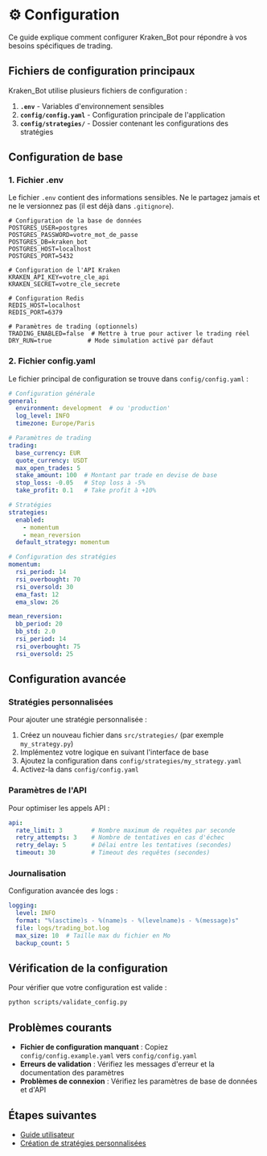 # ⚙️ Configuration

Ce guide explique comment configurer Kraken_Bot pour répondre à vos besoins spécifiques de trading.

## Fichiers de configuration principaux

Kraken_Bot utilise plusieurs fichiers de configuration :

1. **`.env`** - Variables d'environnement sensibles
2. **`config/config.yaml`** - Configuration principale de l'application
3. **`config/strategies/`** - Dossier contenant les configurations des stratégies

## Configuration de base

### 1. Fichier .env

Le fichier `.env` contient des informations sensibles. Ne le partagez jamais et ne le versionnez pas (il est déjà dans `.gitignore`).

```env
# Configuration de la base de données
POSTGRES_USER=postgres
POSTGRES_PASSWORD=votre_mot_de_passe
POSTGRES_DB=kraken_bot
POSTGRES_HOST=localhost
POSTGRES_PORT=5432

# Configuration de l'API Kraken
KRAKEN_API_KEY=votre_cle_api
KRAKEN_SECRET=votre_cle_secrete

# Configuration Redis
REDIS_HOST=localhost
REDIS_PORT=6379

# Paramètres de trading (optionnels)
TRADING_ENABLED=false  # Mettre à true pour activer le trading réel
DRY_RUN=true          # Mode simulation activé par défaut
```

### 2. Fichier config.yaml

Le fichier principal de configuration se trouve dans `config/config.yaml` :

```yaml
# Configuration générale
general:
  environment: development  # ou 'production'
  log_level: INFO
  timezone: Europe/Paris

# Paramètres de trading
trading:
  base_currency: EUR
  quote_currency: USDT
  max_open_trades: 5
  stake_amount: 100  # Montant par trade en devise de base
  stop_loss: -0.05   # Stop loss à -5%
  take_profit: 0.1   # Take profit à +10%

# Stratégies
strategies:
  enabled:
    - momentum
    - mean_reversion
  default_strategy: momentum

# Configuration des stratégies
momentum:
  rsi_period: 14
  rsi_overbought: 70
  rsi_oversold: 30
  ema_fast: 12
  ema_slow: 26

mean_reversion:
  bb_period: 20
  bb_std: 2.0
  rsi_period: 14
  rsi_overbought: 75
  rsi_oversold: 25
```

## Configuration avancée

### Stratégies personnalisées

Pour ajouter une stratégie personnalisée :

1. Créez un nouveau fichier dans `src/strategies/` (par exemple `my_strategy.py`)
2. Implémentez votre logique en suivant l'interface de base
3. Ajoutez la configuration dans `config/strategies/my_strategy.yaml`
4. Activez-la dans `config/config.yaml`

### Paramètres de l'API

Pour optimiser les appels API :

```yaml
api:
  rate_limit: 3        # Nombre maximum de requêtes par seconde
  retry_attempts: 3    # Nombre de tentatives en cas d'échec
  retry_delay: 5       # Délai entre les tentatives (secondes)
  timeout: 30          # Timeout des requêtes (secondes)
```

### Journalisation

Configuration avancée des logs :

```yaml
logging:
  level: INFO
  format: "%(asctime)s - %(name)s - %(levelname)s - %(message)s"
  file: logs/trading_bot.log
  max_size: 10  # Taille max du fichier en Mo
  backup_count: 5
```

## Vérification de la configuration

Pour vérifier que votre configuration est valide :

```bash
python scripts/validate_config.py
```

## Problèmes courants

- **Fichier de configuration manquant** : Copiez `config/config.example.yaml` vers `config/config.yaml`
- **Erreurs de validation** : Vérifiez les messages d'erreur et la documentation des paramètres
- **Problèmes de connexion** : Vérifiez les paramètres de base de données et d'API

## Étapes suivantes

- [Guide utilisateur](../user_guide/overview.md)
- [Création de stratégies personnalisées](../developer_guide/creating_strategies.md)
